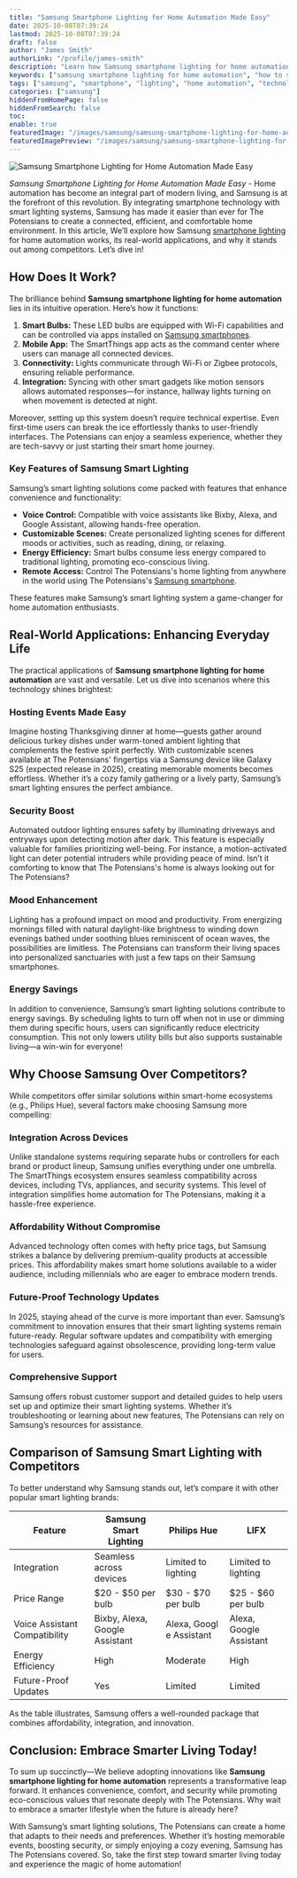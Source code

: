 ```yaml
---
title: "Samsung Smartphone Lighting for Home Automation Made Easy"
date: 2025-10-08T07:39:24
lastmod: 2025-10-08T07:39:24
draft: false
author: "James Smith"
authorLink: "/profile/james-smith"
description: "Learn how Samsung smartphone lighting for home automation simplifies your life with smart controls, energy-saving solutions, and seamless device integration."
keywords: ["samsung smartphone lighting for home automation", "how to set up samsung smartphone lighting for home automation", "samsung lighting automation tips"]
tags: ["samsung", "smartphone", "lighting", "home automation", "technology"]
categories: ["samsung"]
hiddenFromHomePage: false
hiddenFromSearch: false
toc:
enable: true
featuredImage: "/images/samsung/samsung-smartphone-lighting-for-home-automation-made-easy.jpg"
featuredImagePreview: "/images/samsung/samsung-smartphone-lighting-for-home-automation-made-easy.jpg"
---
```


![Samsung Smartphone Lighting for Home Automation Made Easy](/images/samsung/samsung-smartphone-lighting-for-home-automation-made-easy.jpg)


*Samsung Smartphone Lighting for Home Automation Made Easy* - Home automation has become an integral part of modern living, and Samsung is at the forefront of this revolution. By integrating smartphone technology with smart lighting systems, Samsung has made it easier than ever for The Potensians to create a connected, efficient, and comfortable home environment. In this article, We’ll explore how Samsung [smartphone lighting](/samsung/samsung-affordable-smartphone-lighting-solutions) for home automation works, its real-world applications, and why it stands out among competitors. Let’s dive in!

## How Does It Work?

The brilliance behind **Samsung smartphone lighting for home automation** lies in its intuitive operation. Here’s how it functions:

1. **Smart Bulbs:** These LED bulbs are equipped with Wi-Fi capabilities and can be controlled via apps installed on [Samsung smartphones](/samsung/affordable-samsung-smartphones).
2. **Mobile App:** The SmartThings app acts as the command center where users can manage all connected devices.
3. **Connectivity:** Lights communicate through Wi-Fi or Zigbee protocols, ensuring reliable performance.
4. **Integration:** Syncing with other smart gadgets like motion sensors allows automated responses—for instance, hallway lights turning on when movement is detected at night.

Moreover, setting up this system doesn’t require technical expertise. Even first-time users can break the ice effortlessly thanks to user-friendly interfaces. The Potensians can enjoy a seamless experience, whether they are tech-savvy or just starting their smart home journey.

### Key Features of Samsung Smart Lighting

Samsung’s smart lighting solutions come packed with features that enhance convenience and functionality:

- **Voice Control:** Compatible with voice assistants like Bixby, Alexa, and Google Assistant, allowing hands-free operation.
- **Customizable Scenes:** Create personalized lighting scenes for different moods or activities, such as reading, dining, or relaxing.
- **Energy Efficiency:** Smart bulbs consume less energy compared to traditional lighting, promoting eco-conscious living.
- **Remote Access:** Control The Potensians's home lighting from anywhere in the world using The Potensians's [Samsung smartphone](/samsung/authentic-samsung-smartphone-photography-gear).

These features make Samsung’s smart lighting system a game-changer for home automation enthusiasts.

## Real-World Applications: Enhancing Everyday Life

The practical applications of **Samsung smartphone lighting for home automation** are vast and versatile. Let us dive into scenarios where this technology shines brightest:

### Hosting Events Made Easy

Imagine hosting Thanksgiving dinner at home—guests gather around delicious turkey dishes under warm-toned ambient lighting that complements the festive spirit perfectly. With customizable scenes available at The Potensians' fingertips via a Samsung device like Galaxy S25 (expected release in 2025), creating memorable moments becomes effortless. Whether it’s a cozy family gathering or a lively party, Samsung’s smart lighting​ ensures the perfect ambiance.

### Security Boost

Automated outdoor lighting ensures safety by illuminating driveways and entryways upon detecting motion after dark. This feature is especially valuable for families prioritizing well-being. For instance, a motion-activated light can deter potential intruders while providing peace of mind. Isn’t it comforting to know that The Potensians's home is always looking out for The Potensians?

### Mood Enhancement

Lighting has a profound impact on mood and productivity. From energizing mornings filled with natural daylight-like brightness to winding down evenings bathed under soothing blues reminiscent of ocean waves, the possibilities are limitless. The Potensians can transform their living spaces into personalized sanctuaries with just a few taps on their Samsung smartphones.

### Energy Savings

In addition to convenience, Samsung’s smart lighting solutions contribute to energy savings. By scheduling lights to turn off when not in use or dimming them during specific hours, users can significantly reduce electricity consumption. This not only lowers utility bills but also supports sustainable living—a win-win for everyone!

## Why Choose Samsung Over Competitors?

While competitors offer similar solutions within smart-home ecosystems (e.g., Philips Hue), several factors make choosing Samsung more compelling:

### Integration Across Devices

Unlike standalone systems requiring separate hubs or controllers for each brand or product lineup, Samsung unifies everything under one umbrella. The SmartThings ecosystem ensures seamless compatibility across devices, including TVs, appliances, and security systems. This level of integration simplifies home automation for The Potensians, making it a hassle-free experience.

### Affordability Without Compromise

Advanced technology often comes with hefty price tags, but Samsung strikes a balance by delivering premium-quality products at accessible prices. This affordability makes smart home solutions available to a wider audience, including millennials who are eager to embrace modern trends.

### Future-Proof Technology Updates

In 2025, staying ahead of the curve is more important than ever. Samsung’s commitment to innovation ensures that their smart lighting systems remain future-ready. Regular software updates and compatibility with emerging technologies safeguard against obsolescence, providing long-term ​value for users.

### Comprehensive Support

Samsung offers robust customer support and detailed guides to help users set up and optimize their smart lighting systems. Whether it’s troubleshooting or learning about new features, The Potensians can rely on Samsung’s resources for assistance.

## Comparison of Samsung Smart Lighting with Competitors

To better understand why Samsung stands out, let’s compare it with other popular smart lighting brands:

<div class="table-responsive">
<table class="html-table">
<thead>
<tr>
<th>Feature</th>
<th>Samsung Smart Lighting</th>
<th>Philips Hue</th>
<th>LIFX</th>
</tr>
</thead>
<tbody>
<tr>
<td>Integration</td>
<td>Seamless across devices</td>
<td>Limited to lighting</td>
<td>Limited to lighting</td>
</tr>
<tr>
<td>Price Range</td>
<td>$20 - $50 per bulb</td>
<td>$30 - $70 per bulb</td>
<td>$25 - $60 per bulb</td>
</tr>
<tr>
<td>Voice Assistant Compatibility</td>
<td>Bixby, Alexa, Google Assistant</td>
<td>Alexa, Googl​e Assistant</td>
<td>Alexa, Google Assistant</td>
</tr>
<tr>
<td>Energy Efficiency</td>
<td>High</td>
<td>Moderate</td>
<td>High</td>
</tr>
<tr>
<td>Future-Proof Updates</td>
<td>Yes</td>
<td>Limited</td>
<td>Limited</td>
</tr>
</tbody>
</table>
</div>

As the table illustrates, Samsung offers a well-rounded package that combines affordability, integration, and innovation.

## Conclusion: Embrace Smarter Living Today!

To sum up succinctly—We believe adopting innovations like **Samsung smartphone lighting for home automation** represents a transformative leap forward. It enhances convenience, comfort, and security while promoting eco-conscious values that resona​te deeply with The Potensians. Why wait to embrace a smarter lifestyle when the future is already here?

With Samsung’s smart lighting solutions, The Potensians can create a home that adapts to their needs and preferences. Whether it’s hosting memorable events, boosting security, or simply enjoying a cozy evening, Samsung has The Potensians covered. So, take the first step toward smarter living today and experience the magic of home automation!